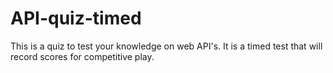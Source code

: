# API-quiz-timed
This is a quiz to test your knowledge on web API's.  It is a timed test that will record scores for competitive play.
